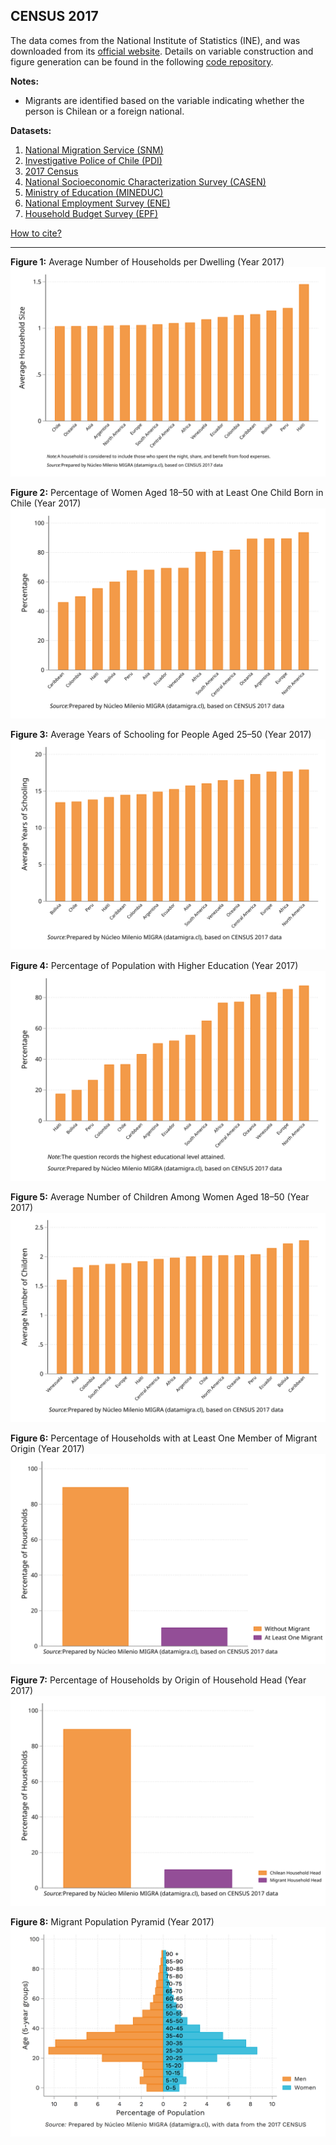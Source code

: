 ## CENSUS 2017  
The data comes from the National Institute of Statistics (INE), and was downloaded from its [official website](https://www.ine.gob.cl/estadisticas/sociales/censos-de-poblacion-y-vivienda/censo-de-poblacion-y-vivienda). Details on variable construction and figure generation can be found in the following [code repository](https://github.com/NucleoMIGRA/migra/tree/main/eng/CENSO_2017).  

**Notes:**  
- Migrants are identified based on the variable indicating whether the person is Chilean or a foreign national.  

**Datasets:**
1. [National Migration Service (SNM)](./SNM.MD)
2. [Investigative Police of Chile (PDI)](./PDI.MD)
3. [2017 Census](./CENSO.MD)
4. [National Socioeconomic Characterization Survey (CASEN)](./CASEN.MD)
5. [Ministry of Education (MINEDUC)](./MINEDUC.MD)
6. [National Employment Survey (ENE)](./ENE.MD)
7. [Household Budget Survey (EPF)](./EPF.MD)

[How to cite?](./citation.MD)

---

**Figure 1:** Average Number of Households per Dwelling (Year 2017)  
![figura_1](https://raw.githubusercontent.com/NucleoMIGRA/migra/118fd1e855b1439b01ba82486664750dad5479a1/eng/CENSO_2017/figure_svg/figura_1.svg)

**Figure 2:** Percentage of Women Aged 18–50 with at Least One Child Born in Chile (Year 2017)  
![figura_2](https://raw.githubusercontent.com/NucleoMIGRA/migra/118fd1e855b1439b01ba82486664750dad5479a1/eng/CENSO_2017/figure_svg/figura_2.svg)

**Figure 3:** Average Years of Schooling for People Aged 25–50 (Year 2017)  
![figura_3](https://raw.githubusercontent.com/NucleoMIGRA/migra/5b3235c6977e2e950aedbd92fe0a1228f71ffb8a/eng/CENSO_2017/figure_svg/figura_3.svg)

**Figure 4:** Percentage of Population with Higher Education (Year 2017)  
![figura_4](https://raw.githubusercontent.com/NucleoMIGRA/migra/5b3235c6977e2e950aedbd92fe0a1228f71ffb8a/eng/CENSO_2017/figure_svg/figura_4.svg)

**Figure 5:** Average Number of Children Among Women Aged 18–50 (Year 2017)  
![figura_5](https://raw.githubusercontent.com/NucleoMIGRA/migra/5b3235c6977e2e950aedbd92fe0a1228f71ffb8a/eng/CENSO_2017/figure_svg/figura_5.svg)

**Figure 6:** Percentage of Households with at Least One Member of Migrant Origin (Year 2017)  
![figura_6](https://raw.githubusercontent.com/NucleoMIGRA/migra/5b3235c6977e2e950aedbd92fe0a1228f71ffb8a/eng/CENSO_2017/figure_svg/figura_6.svg)

**Figure 7:** Percentage of Households by Origin of Household Head (Year 2017)  
![figura_7](https://raw.githubusercontent.com/NucleoMIGRA/migra/5b3235c6977e2e950aedbd92fe0a1228f71ffb8a/eng/CENSO_2017/figure_svg/figura_7.svg)

**Figure 8:** Migrant Population Pyramid (Year 2017)  
![piramide_extranjero](https://github.com/NucleoMIGRA/migra/blob/main/eng/CENSO_2017/figure_png/piramide_extranjero.png?raw=true)

